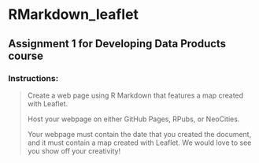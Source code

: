 # RMarkdown_leaflet
## Assignment 1 for Developing Data Products course
### Instructions:

> Create a web page using R Markdown that features a map created with Leaflet.
> 
> Host your webpage on either GitHub Pages, RPubs, or NeoCities.
> 
> Your webpage must contain the date that you created the document, and it must contain a map created with Leaflet. We would love to see
> you show off your creativity!


